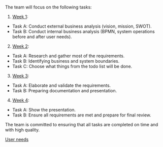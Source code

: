 The team will focus on the following tasks:

1. [Week 1](1_Week.md):
- Task A: Conduct external business analysis (vision, mission, SWOT).
- Task B: Conduct internal business analysis (BPMN, system operations before and after user needs).

2. [Week 2](2_Week.md):
- Task A: Research and gather most of the requirements.
- Task B: Identifying business and system boundaries.
- Task C: Choose what things from the todo list will be done.

3. [Week 3](3_Week.md):
- Task A: Elaborate and validate the requirements.
- Task B: Preparing documentation and presentation.

4. [Week 4](4_Week.md):
- Task A: Show the presentation.
- Task B: Ensure all requirements are met and prepare for final review.

The team is committed to ensuring that all tasks are completed on time and with high quality.

[User needs](TodoList.md)


